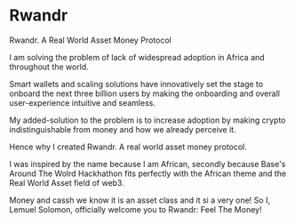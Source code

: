 # Rwandr
Rwandr. A Real World Asset Money Protocol

I am solving the problem of lack of widespread adoption in Africa and throughout the world.

Smart wallets and scaling solutions have innovatively set the stage to onboard the next three billion users
by making the onboarding and overall user-experience intuitive and seamless.

My added-solution to the problem is to increase adoption by making crypto indistinguishable from money and how we already perceive it.

Hence why I created Rwandr. A real world asset money protocol.

I was inspired by the name because I am African, secondly because Base's Around The Wolrd Hackhathon fits perfectly with the African theme 
and the Real World Asset field of web3.

Money and cassh we know it is an asset class and it si a very one! So I, Lemuel Solomon, officially welcome you to Rwandr: Feel The Money!
